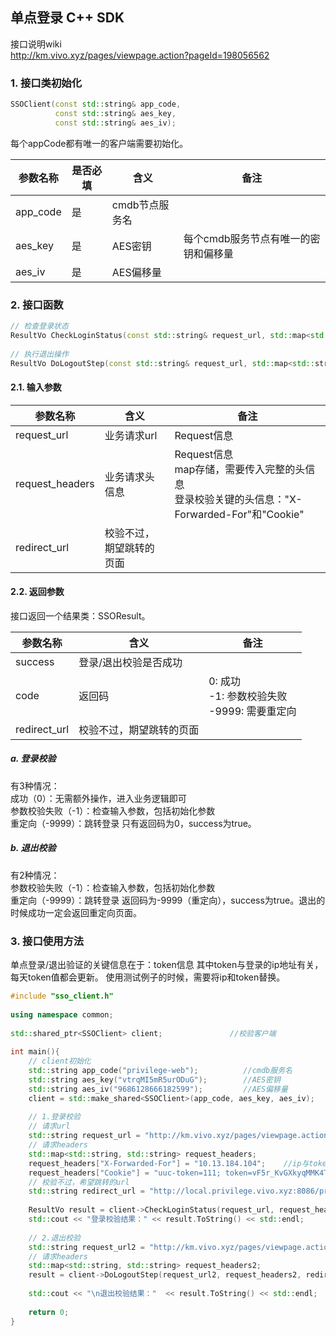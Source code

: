 ## 单点登录 C++ SDK

接口说明wiki   
<http://km.vivo.xyz/pages/viewpage.action?pageId=198056562>

### 1. 接口类初始化

```c++
SSOClient(const std::string& app_code,
          const std::string& aes_key,
          const std::string& aes_iv);
```
每个appCode都有唯一的客户端需要初始化。

| 参数名称  | 是否必填 | 含义 | 备注 |
|---|---|---|---|
| app_code | 是 | cmdb节点服务名 |  |
| aes_key | 是 | AES密钥 | 每个cmdb服务节点有唯一的密钥和偏移量 |
| aes_iv | 是 | AES偏移量 | |


### 2. 接口函数

```c++
// 检查登录状态
ResultVo CheckLoginStatus(const std::string& request_url, std::map<std::string, std::string> request_headers, const std::string& redirect_url);
 
// 执行退出操作
ResultVo DoLogoutStep(const std::string& request_url, std::map<std::string, std::string> request_headers, const std::string& redirect_url);
```

#### 2.1. 输入参数

| 参数名称 | 含义 | 备注 |
|---|---|---|
| request_url | 业务请求url | Request信息 |
| request_headers | 业务请求头信息 |Request信息<br>map存储，需要传入完整的头信息<br>登录校验关键的头信息："X-Forwarded-For"和"Cookie"|
| redirect_url | 校验不过，期望跳转的页面| |

#### 2.2. 返回参数
接口返回一个结果类：SSOResult。

| 参数名称 | 含义 | 备注 |
|---|---|---|
| success | 登录/退出校验是否成功 |  |
| code | 返回码 |0: 成功 <br> -1: 参数校验失败<br> -9999: 需要重定向|
| redirect_url | 校验不过，期望跳转的页面| |

##### a. 登录校验
有3种情况：
<br>成功（0）：无需额外操作，进入业务逻辑即可
<br>参数校验失败（-1）：检查输入参数，包括初始化参数
<br>重定向（-9999）：跳转登录
只有返回码为0，success为true。

##### b. 退出校验
有2种情况：
<br>参数校验失败（-1）：检查输入参数，包括初始化参数
<br>重定向（-9999）：跳转登录
返回码为-9999（重定向），success为true。退出的时候成功一定会返回重定向页面。

### 3. 接口使用方法
单点登录/退出验证的关键信息在于：token信息
其中token与登录的ip地址有关，每天token值都会更新。
使用测试例子的时候，需要将ip和token替换。
```c++
#include "sso_client.h"
 
using namespace common;
 
std::shared_ptr<SSOClient> client;               //校验客户端
 
int main(){
    // client初始化
    std::string app_code("privilege-web");          //cmdb服务名
    std::string aes_key("vtrqMI5mR5urODuG");        //AES密钥
    std::string aes_iv("9686128666182599");         //AES偏移量
    client = std::make_shared<SSOClient>(app_code, aes_key, aes_iv);
 
    // 1.登录校验
    // 请求url
    std::string request_url = "http://km.vivo.xyz/pages/viewpage.action?pageId=128195702";
    // 请求headers
    std::map<std::string, std::string> request_headers;
    request_headers["X-Forwarded-For"] = "10.13.184.104";    //ip与token一一对应
    request_headers["Cookie"] = "uuc-token=111; token=vF5r_KvGXkyqMMK4TB6.kAWnO8vqJL9r7GVqcKYKvsrYg9L9uDZI0G6BYfksxar4bsbxHRe8Hbc*;";
    // 校验不过，希望跳转的url
    std::string redirect_url = "http://local.privilege.vivo.xyz:8086/privilege/main";
 
    ResultVo result = client->CheckLoginStatus(request_url, request_headers, redirect_url);
    std::cout << "登录校验结果：" << result.ToString() << std::endl;
 
    // 2.退出校验
    std::string request_url2 = "http://km.vivo.xyz/pages/viewpage.action?token=vF5r_KvGXkyqMMK4TB6.kAWnO8vqJL9r7GVqcKYKvsrYg9L9uDZI0G6BYfksxar4bsbxHRe8Hbc*";
    // 请求headers
    std::map<std::string, std::string> request_headers2;
    result = client->DoLogoutStep(request_url2, request_headers2, redirect_url);
 
    std::cout << "\n退出校验结果："  << result.ToString() << std::endl;
 
    return 0;
}
```